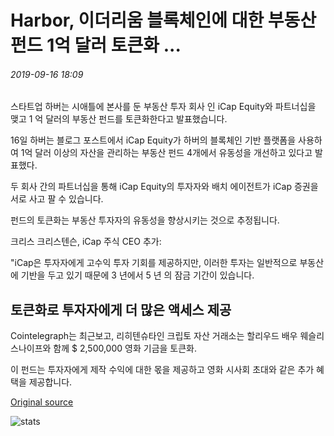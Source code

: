 # Harbor, 이더리움 블록체인에 대한 부동산 펀드 1억 달러 토큰화 ...

###### 2019-09-16 18:09

스타트업 하버는 시애틀에 본사를 둔 부동산 투자 회사 인 iCap Equity와 파트너십을 맺고 1 억 달러의 부동산 펀드를 토큰화한다고 발표했습니다.

16일 하버는 블로그 포스트에서 iCap Equity가 하버의 블록체인 기반 플랫폼을 사용하여 1억 달러 이상의 자산을 관리하는 부동산 펀드 4개에서 유동성을 개선하고 있다고 발표했다.

두 회사 간의 파트너십을 통해 iCap Equity의 투자자와 배치 에이전트가 iCap 증권을 서로 사고 팔 수 있습니다.

펀드의 토큰화는 부동산 투자자의 유동성을 향상시키는 것으로 추정됩니다.

크리스 크리스텐슨, iCap 주식 CEO 추가:

"iCap은 투자자에게 고수익 투자 기회를 제공하지만, 이러한 투자는 일반적으로 부동산에 기반을 두고 있기 때문에 3 년에서 5 년 의 잠금 기간이 있습니다.

## 토큰화로 투자자에게 더 많은 액세스 제공

Cointelegraph는 최근보고, 리히텐슈타인 크립토 자산 거래소는 할리우드 배우 웨슬리 스나이프와 함께 $ 2,500,000 영화 기금을 토큰화.

이 펀드는 투자자에게 제작 수익에 대한 몫을 제공하고 영화 시사회 초대와 같은 추가 혜택을 제공합니다.

[Original source](https://cointelegraph.com/news/harbor-tokenizes-100-million-in-real-estate-funds-on-ethereum-blockchain)

![stats](https://c.statcounter.com/11760860/0/a89fa40b/1/ "stats")